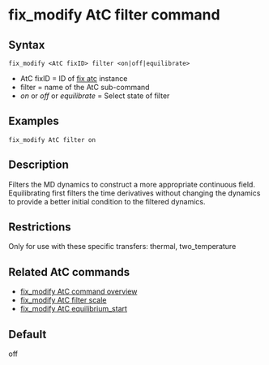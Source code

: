 # fix_modify AtC filter command

## Syntax

    fix_modify <AtC fixID> filter <on|off|equilibrate>

-   AtC fixID = ID of [fix atc](fix_atc) instance
-   filter = name of the AtC sub-command
-   *on* or *off* or *equilibrate* = Select state of filter

## Examples

``` LAMMPS
fix_modify AtC filter on
```

## Description

Filters the MD dynamics to construct a more appropriate continuous
field. Equilibrating first filters the time derivatives without changing
the dynamics to provide a better initial condition to the filtered
dynamics.

## Restrictions

Only for use with these specific transfers: thermal, two_temperature

## Related AtC commands

-   [fix_modify AtC command overview](atc_fix_modify)
-   [fix_modify AtC filter scale](atc_filter_scale)
-   [fix_modify AtC equilibrium_start](atc_equilibrium_start)

## Default

off
